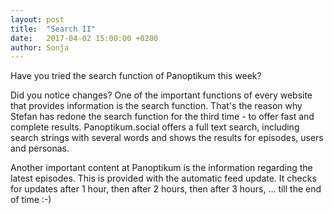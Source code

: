 ```yaml
---
layout: post
title:  "Search II"
date:   2017-04-02 15:00:00 +0200
author: Sonja
---
```


Have you tried the search function of Panoptikum this week?

Did you notice changes? One of the important functions of every website that provides information is the search function. That's the reason why Stefan has redone the search function for the third time - to offer fast and complete results. Panoptikum.social offers a full text search, including search strings with several words and shows the results for episodes, users and personas.

Another important content at Panoptikum is the information regarding the latest episodes. This is provided with the automatic feed update. It checks for updates after 1 hour, then after 2 hours, then after 3 hours, ... till the end of time :-)
